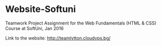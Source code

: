 # Website-Softuni
Teamwork Project Assignment for the Web Fundamentals (HTML &amp; CSS) Course at SoftUni, Jan 2016

Link to the website: http://teamlytton.cloudvps.bg/
